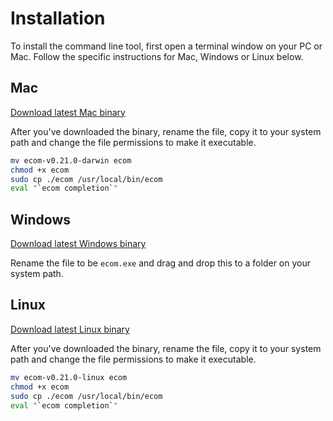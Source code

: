 # Installation
To install the command line tool, first open a terminal window on your PC or Mac. Follow the specific instructions for Mac, Windows or Linux below.

## Mac <Badge text="v0.21.0"/> <Badge text="alpha" type="warn"/>
[Download latest Mac binary](/downloads/ecom-v0.21.0-darwin)

After you've downloaded the binary, rename the file, copy it to your system path and change the file permissions to make it executable.


```bash
mv ecom-v0.21.0-darwin ecom
chmod +x ecom
sudo cp ./ecom /usr/local/bin/ecom
eval "`ecom completion`"
```

## Windows <Badge text="v0.21.0"/> <Badge text="alpha" type="warn"/>
[Download latest Windows binary](/downloads/ecom-v0.21.0.exe)

Rename the file to be `ecom.exe` and drag and drop this to a folder on your system path.

## Linux <Badge text="v0.21.0"/> <Badge text="alpha" type="warn"/>
[Download latest Linux binary](/downloads/ecom-v0.21.0-linux)

After you've downloaded the binary, rename the file, copy it to your system path and change the file permissions to make it executable.


```bash
mv ecom-v0.21.0-linux ecom
chmod +x ecom
sudo cp ./ecom /usr/local/bin/ecom
eval "`ecom completion`"
```
